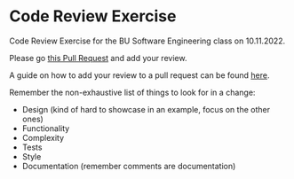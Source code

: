 # Code Review Exercise

Code Review Exercise for the BU Software Engineering class on 10.11.2022.

Please go [this Pull Request](https://github.com/ivan-valkov/code-review-exercise/pull/2) and add your review.

A guide on how to add your review to a pull request can be found [here](https://docs.github.com/en/free-pro-team@latest/github/collaborating-with-issues-and-pull-requests/reviewing-proposed-changes-in-a-pull-request).

Remember the non-exhaustive list of things to look for in a change:

- Design (kind of hard to showcase in an example, focus on the other ones)
- Functionality
- Complexity
- Tests
- Style
- Documentation (remember comments are documentation)
